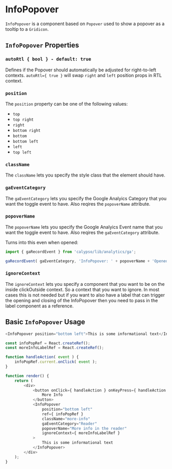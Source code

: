 # InfoPopover

`InfoPopover` is a component based on `Popover` used to show a popover as a tooltip to a `Gridicon`.

## `InfoPopover` Properties

### `autoRtl { bool } - default: true`

Defines if the Popover should automatically be adjusted for right-to-left contexts.
`autoRtl={ true }` will swap `right` and `left` position props in RTL context.

### `position`

The `position` property can be one of the following values:

- `top`
- `top right`
- `right`
- `bottom right`
- `bottom`
- `bottom left`
- `left`
- `top left`

### `className`

The `className` lets you specify the style class that the element should have.

### `gaEventCategory`

The `gaEventCategory` lets you specify the Google Analyics Category that you want the toggle event to have.
Also reqires the `popoverName` attribute.

### `popoverName`

The `popoverName` lets you specify the Google Analyics Event name that you want the toggle event to have.
Also reqires the `gaEventCategory` attribute.

Turns into this even when opened:

```js
import { gaRecordEvent } from 'calypso/lib/analytics/ga';

gaRecordEvent( gaEventCategory, 'InfoPopover: ' + popoverName + 'Opened' );
```

### `ignoreContext`

The `ignoreContext` lets you specify a component that you want to be on the inside clickOutside context.
So a context that you want to ignore. In most cases this is not needed but if you want to also have a label
that can trigger the opening and closing of the InfoPopover then you need to pass in the label component as a reference.

## Basic `InfoPopover` Usage

```js
<InfoPopover position="bottom left">This is some informational text</InfoPopover>;
```

```js
const infoPopRef = React.createRef();
const moreInfoLabelRef = React.createRef();

function handleAction( event ) {
	infoPopRef.current.onClick( event );
}

function render() {
	return (
		<div>
			<button onClick={ handleAction } onKeyPress={ handleAction } ref={ moreInfoLabelRef }>
				More Info
			</button>
			<InfoPopover
				position="bottom left"
				ref={ infoPopRef }
				className="more-info"
				gaEventCategory="Reader"
				popoverName="More info in the reader"
				ignoreContext={ moreInfoLabelRef }
			>
				This is some informational text
			</InfoPopover>
		</div>
	);
}
```

